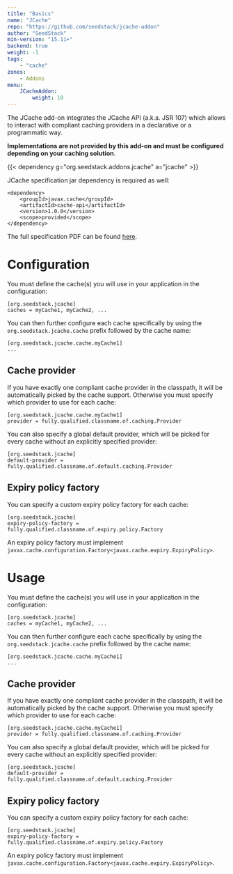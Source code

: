 ```yaml
---
title: "Basics"
name: "JCache"
repo: "https://github.com/seedstack/jcache-addon"
author: "SeedStack"
min-version: "15.11+"
backend: true
weight: -1
tags:
    - "cache"
zones:
    - Addons
menu:
    JCacheAddon:
        weight: 10
---
```


The JCache add-on integrates the JCache API (a.k.a. JSR 107) which allows to interact with compliant caching providers
in a declarative or a programmatic way.

**Implementations are not provided by this add-on and must be configured depending on your caching solution**.

{{< dependency g="org.seedstack.addons.jcache" a="jcache" >}}

JCache specification jar dependency is required as well:

    <dependency>
        <groupId>javax.cache</groupId>
        <artifactId>cache-api</artifactId>
        <version>1.0.0</version>
        <scope>provided</scope>
    </dependency>

The full specification PDF can be found [here](http://download.oracle.com/otn-pub/jcp/jcache-1_0-fr-eval-spec/JSR107FinalSpecification.pdf).

# Configuration

You must define the cache(s) you will use in your application in the configuration:

    [org.seedstack.jcache]
    caches = myCache1, myCache2, ...

You can then further configure each cache specifically by using the `org.seedstack.jcache.cache` prefix followed by
the cache name:

    [org.seedstack.jcache.cache.myCache1]
    ...

## Cache provider

If you have exactly one compliant cache provider in the classpath, it will be automatically picked by the cache support.
Otherwise you must specify which provider to use for each cache:

    [org.seedstack.jcache.cache.myCache1]
    provider = fully.qualified.classname.of.caching.Provider

You can also specify a global default provider, which will be picked for every cache without an explicitly specified
provider:

    [org.seedstack.jcache]
    default-provider = fully.qualified.classname.of.default.caching.Provider


## Expiry policy factory

You can specify a custom expiry policy factory for each cache:

    [org.seedstack.jcache]
    expiry-policy-factory = fully.qualified.classname.of.expiry.policy.Factory

An expiry policy factory must implement `javax.cache.configuration.Factory<javax.cache.expiry.ExpiryPolicy>`.

# Usage

You must define the cache(s) you will use in your application in the configuration:

    [org.seedstack.jcache]
    caches = myCache1, myCache2, ...

You can then further configure each cache specifically by using the `org.seedstack.jcache.cache` prefix followed by
the cache name:

    [org.seedstack.jcache.cache.myCache1]
    ...

## Cache provider

If you have exactly one compliant cache provider in the classpath, it will be automatically picked by the cache support.
Otherwise you must specify which provider to use for each cache:

    [org.seedstack.jcache.cache.myCache1]
    provider = fully.qualified.classname.of.caching.Provider

You can also specify a global default provider, which will be picked for every cache without an explicitly specified
provider:

    [org.seedstack.jcache]
    default-provider = fully.qualified.classname.of.default.caching.Provider


## Expiry policy factory

You can specify a custom expiry policy factory for each cache:

    [org.seedstack.jcache]
    expiry-policy-factory = fully.qualified.classname.of.expiry.policy.Factory

An expiry policy factory must implement `javax.cache.configuration.Factory<javax.cache.expiry.ExpiryPolicy>`.

